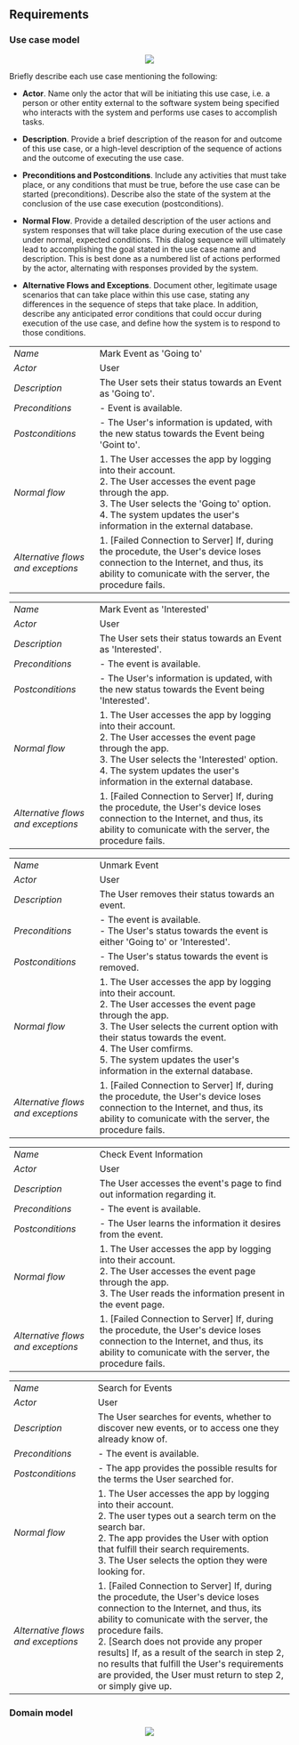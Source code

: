 
## Requirements

### Use case model 

 <p align="center" justify="center">
  <img src="https://github.com/FEUP-LEIC-ES-2022-23/2LEIC03T2/blob/main/images/Use Case Diagram.drawio.png"/>
</p>

Briefly describe each use case mentioning the following:

* **Actor**. Name only the actor that will be initiating this use case, i.e. a person or other entity external to the software system being specified who interacts with the system and performs use cases to accomplish tasks. 
* **Description**. Provide a brief description of the reason for and outcome of this use case, or a high-level description of the sequence of actions and the outcome of executing the use case. 
* **Preconditions and Postconditions**. Include any activities that must take place, or any conditions that must be true, before the use case can be started (preconditions). Describe also the state of the system at the conclusion of the use case execution (postconditions). 

* **Normal Flow**. Provide a detailed description of the user actions and system responses that will take place during execution of the use case under normal, expected conditions. This dialog sequence will ultimately lead to accomplishing the goal stated in the use case name and description. This is best done as a numbered list of actions performed by the actor, alternating with responses provided by the system. 
* **Alternative Flows and Exceptions**. Document other, legitimate usage scenarios that can take place within this use case, stating any differences in the sequence of steps that take place. In addition, describe any anticipated error conditions that could occur during execution of the use case, and define how the system is to respond to those conditions. 

|||
| --- | --- |
| *Name* | Mark Event as 'Going to' |
| *Actor* |  User | 
| *Description* | The User sets their status towards an Event as 'Going to'. |
| *Preconditions* | - Event is available. |
| *Postconditions* | - The User's information is updated, with the new status towards the Event being 'Goint to'. |
| *Normal flow* | 1. The User accesses the app by logging into their account.<br> 2. The User accesses the event page through the app.<br> 3. The User selects the 'Going to' option.<br> 4. The system updates the user's information in the external database. |
| *Alternative flows and exceptions* | 1. [Failed Connection to Server] If, during the procedute, the User's device loses connection to the Internet, and thus, its ability to comunicate with the server, the procedure fails. |

|||
| --- | --- |
| *Name* | Mark Event as 'Interested' |
| *Actor* |  User | 
| *Description* | The User sets their status towards an Event as 'Interested'. |
| *Preconditions* | - The event is available. |
| *Postconditions* | - The User's information is updated, with the new status towards the Event being 'Interested'. |
| *Normal flow* | 1. The User accesses the app by logging into their account.<br> 2. The User accesses the event page through the app.<br> 3. The User selects the 'Interested' option.<br> 4. The system updates the user's information in the external database. |
| *Alternative flows and exceptions* | 1. [Failed Connection to Server] If, during the procedute, the User's device loses connection to the Internet, and thus, its ability to comunicate with the server, the procedure fails. |

|||
| --- | --- |
| *Name* | Unmark Event |
| *Actor* |  User | 
| *Description* | The User removes their status towards an event. |
| *Preconditions* | - The event is available. <br> - The User's status towards the event is either 'Going to' or 'Interested'. |
| *Postconditions* | - The User's status towards the event is removed. |
| *Normal flow* | 1. The User accesses the app by logging into their account.<br> 2. The User accesses the event page through the app.<br> 3. The User selects the current option with their status towards the event.<br> 4. The User comfirms. <br>5. The system updates the user's information in the external database. |
| *Alternative flows and exceptions* | 1. [Failed Connection to Server] If, during the procedute, the User's device loses connection to the Internet, and thus, its ability to comunicate with the server, the procedure fails. |

|||
| --- | --- |
| *Name* | Check Event Information |
| *Actor* |  User | 
| *Description* | The User accesses the event's page to find out information regarding it. |
| *Preconditions* | - The event is available. |
| *Postconditions* | - The User learns the information it desires from the event. |
| *Normal flow* | 1. The User accesses the app by logging into their account.<br> 2. The User accesses the event page through the app.<br> 3. The User reads the information present in the event page. |
| *Alternative flows and exceptions* | 1. [Failed Connection to Server] If, during the procedute, the User's device loses connection to the Internet, and thus, its ability to comunicate with the server, the procedure fails. |

|||
| --- | --- |
| *Name* | Search for Events |
| *Actor* |  User | 
| *Description* | The User searches for events, whether to discover new events, or to access one they already know of. |
| *Preconditions* | - The event is available. |
| *Postconditions* | - The app provides the possible results for the terms the User searched for. |
| *Normal flow* | 1. The User accesses the app by logging into their account.<br> 2. The user types out a search term on the search bar.<br> 2. The app provides the User with option that fulfill their search requirements.<br> 3. The User selects the option they were looking for. |
| *Alternative flows and exceptions* | 1. [Failed Connection to Server] If, during the procedute, the User's device loses connection to the Internet, and thus, its ability to comunicate with the server, the procedure fails.<br> 2. [Search does not provide any proper results] If, as a result of the search in step 2, no results that fulfill the User's requirements are provided, the User must return to step 2, or simply give up. |

### Domain model

 <p align="center" justify="center">
  <img src="https://github.com/FEUP-LEIC-ES-2022-23/2LEIC03T2/blob/main/images/DomainModel_t2_v1.png"/>
</p>
